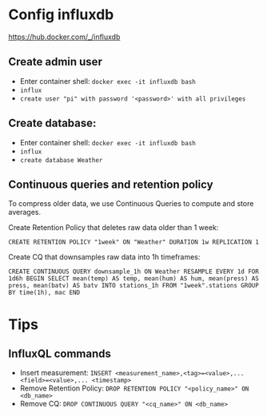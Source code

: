 # Config influxdb

https://hub.docker.com/_/influxdb

## Create admin user
- Enter container shell: `docker exec -it influxdb bash`
- `influx`
- `create user "pi" with password '<password>' with all privileges`

## Create database:
- Enter container shell: `docker exec -it influxdb bash`
- `influx`
- `create database Weather`

## Continuous queries and retention policy
To compress older data, we use Continuous Queries to compute and store averages.

Create Retention Policy that deletes raw data older than 1 week:
```
CREATE RETENTION POLICY "1week" ON "Weather" DURATION 1w REPLICATION 1
```

Create CQ that downsamples raw data into 1h timeframes:
```
CREATE CONTINUOUS QUERY downsample_1h ON Weather RESAMPLE EVERY 1d FOR 1d6h BEGIN SELECT mean(temp) AS temp, mean(hum) AS hum, mean(press) AS press, mean(batv) AS batv INTO stations_1h FROM "1week".stations GROUP BY time(1h), mac END
```

# Tips

## InfluxQL commands
- Insert measurement: `INSERT <measurement_name>,<tag>=<value>,... <field>=<value>,... <timestamp>`
- Remove Retention Policy: `DROP RETENTION POLICY "<policy_name>" ON <db_name>`
- Remove CQ: `DROP CONTINUOUS QUERY "<cq_name>" ON <db_name>`

